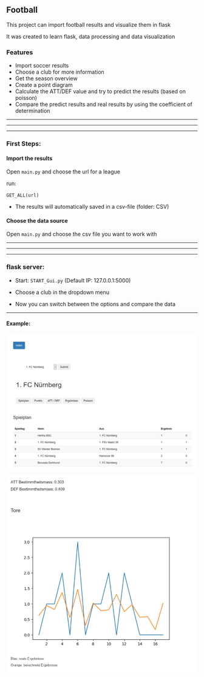 ##  Football

This project can import football results and visualize them in flask

It was created to learn flask, data processing and data visualization  


### Features

- Import soccer results
- Choose a club for more information
- Get the season overview
- Create a point diagram
- Calculate the ATT/DEF value and try to predict the results (based on poisson)
- Compare the predict results and real results by using the coefficient of determination

------------
------------
------------

### First Steps: 

#### Import the results

Open ```main.py``` and choose the url for a league

run:
```
GET_ALL(url)
```

- The results will automatically saved in a csv-file (folder: CSV)

#### Choose the data source 

Open ```main.py``` and choose the csv file you want to work with

------------
------------
------------

### flask server: 

- Start: ```START_Gui.py``` (Default IP: 127.0.0.1:5000)

- Choose a club in the dropdown menu

- Now you can switch between the options and compare the data

------------

#### Example:

![Screenshot](pics/table.png)

![Screenshot](pics/prediction.png)


